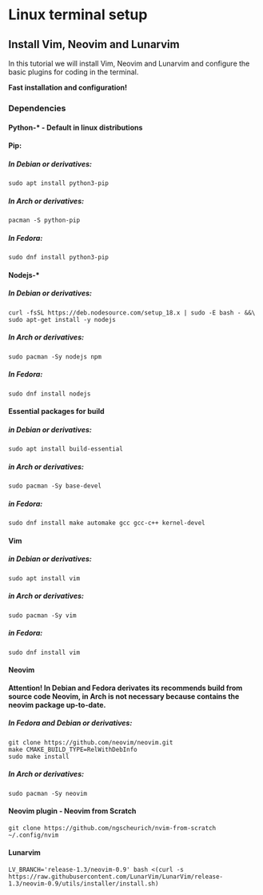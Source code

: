 #  Linux terminal setup

## Install Vim, Neovim and Lunarvim

In this tutorial we will install Vim, Neovim and Lunarvim and configure the basic plugins for coding in the terminal.

**Fast installation and configuration!**

### Dependencies
#### Python-* - Default in linux distributions
#### Pip:
  ##### In Debian or derivatives:
  
	sudo apt install python3-pip
  ##### In Arch or derivatives:
  	pacman -S python-pip
   ##### In Fedora:
   
	sudo dnf install python3-pip
	
#### Nodejs-*
  ##### In Debian or derivatives:
  
  	curl -fsSL https://deb.nodesource.com/setup_18.x | sudo -E bash - &&\
	sudo apt-get install -y nodejs
##### In Arch or derivatives:

	sudo pacman -Sy nodejs npm

##### In Fedora:

	sudo dnf install nodejs
	 
#### Essential packages for build
  ##### in Debian or derivatives:
  
	sudo apt install build-essential
  
  ##### in Arch or derivatives:
  
	sudo pacman -Sy base-devel
	  
  ##### in Fedora:
  
	sudo dnf install make automake gcc gcc-c++ kernel-devel
	
#### Vim
 ##### in Debian or derivatives:
  
	sudo apt install vim
  
  ##### in Arch or derivatives:
  
	sudo pacman -Sy vim
	  
  ##### in Fedora:
  
	sudo dnf install vim

#### Neovim

**Attention! In Debian and Fedora derivates its recommends build from source code Neovim, in Arch is not necessary because contains the neovim package up-to-date.**
##### In Fedora and Debian or derivatives:
	git clone https://github.com/neovim/neovim.git
	make CMAKE_BUILD_TYPE=RelWithDebInfo
	sudo make install
	
##### In Arch or derivatives:

	sudo pacman -Sy neovim
	
#### Neovim plugin - Neovim from Scratch

	git clone https://github.com/ngscheurich/nvim-from-scratch ~/.config/nvim

#### Lunarvim
	LV_BRANCH='release-1.3/neovim-0.9' bash <(curl -s https://raw.githubusercontent.com/LunarVim/LunarVim/release-1.3/neovim-0.9/utils/installer/install.sh)
